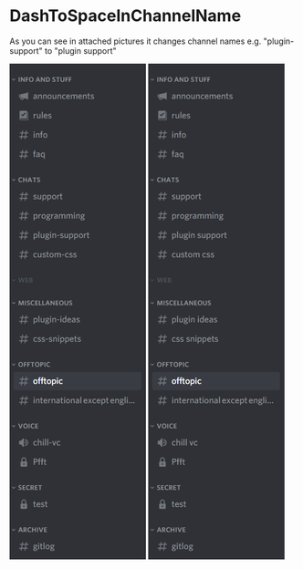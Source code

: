 # DashToSpaceInChannelName

As you can see in attached pictures it changes channel names e.g. "plugin-support" to "plugin support" 

![Preview of plugin](https://github.com/Niemiets/BD_Plugins/blob/main/DashToSpaceInChannelName/res/Before.png?raw=true) ![Preview of plugin](https://github.com/Niemiets/BD_Plugins/blob/main/DashToSpaceInChannelName/res/After.png?raw=true)
